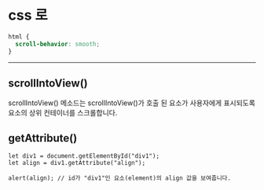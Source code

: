 # css 로
``` css
html {
  scroll-behavior: smooth;
}
```
---
## scrollIntoView()
scrollIntoView() 메소드는 scrollIntoView()가 호출 된 요소가 사용자에게 표시되도록 요소의 상위 컨테이너를 스크롤합니다.  


## getAttribute()

```
let div1 = document.getElementById("div1");
let align = div1.getAttribute("align");

alert(align); // id가 "div1"인 요소(element)의 align 값을 보여줍니다.

```